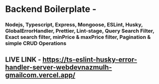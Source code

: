 # Backend Boilerplate - 
### Nodejs, Typescript, Express, Mongoose, ESLint, Husky, GlobalErrorHandler, Prettier, Lint-stage, Query Search Filter, Exact search filter, minPrice & maxPrice filter, Pagination & simple CRUD Operations

## LIVE LINK - https://ts-eslint-husky-error-handler-server-webdevnazmulh-gmailcom.vercel.app/
